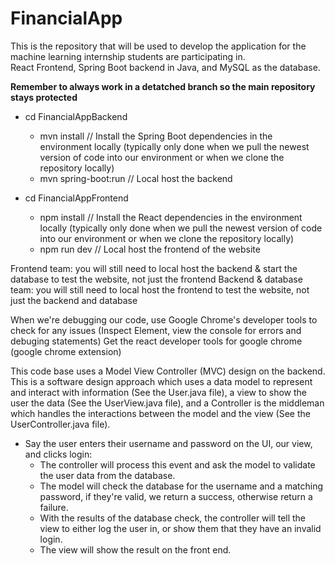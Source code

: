 # FinancialApp
This is the repository that will be used to develop the application for the machine learning internship students are participating in.  
React Frontend, Spring Boot backend in Java, and MySQL as the database.

**Remember to always work in a detatched branch so the main repository stays protected**
  
- cd FinancialAppBackend
  - mvn install           // Install the Spring Boot dependencies in the environment locally (typically only done when we pull the newest version of code into our environment or when we clone the repository locally)
  - mvn spring-boot:run   // Local host the backend
   
- cd FinancialAppFrontend
  - npm install           // Install the React dependencies in the environment locally (typically only done when we pull the newest version of code into our environment or when we clone the repository locally)
  - npm run dev           // Local host the frontend of the website
 
Frontend team: you will still need to local host the backend & start the database to test the website, not just the frontend
Backend & database team: you will still need to local host the frontend to test the website, not just the backend and database

When we're debugging our code, use Google Chrome's developer tools to check for any issues (Inspect Element, view the console for errors and debuging statements)
Get the react developer tools for google chrome (google chrome extension)

This code base uses a Model View Controller (MVC) design on the backend.  This is a software design approach which uses a data model to represent and interact with information (See the User.java file), a view to show the user the data (See the UserView.java file), and a Controller is the middleman which handles the interactions between the model and the view (See the UserController.java file).  

- Say the user enters their username and password on the UI, our view, and clicks login:
  - The controller will process this event and ask the model to validate the user data from the database.
  - The model will check the database for the username and a matching password, if they're valid, we return a success, otherwise return a failure.
  - With the results of the database check, the controller will tell the view to either log the user in, or show them that they have an invalid login.
  - The view will show the result on the front end.
 
 
    





